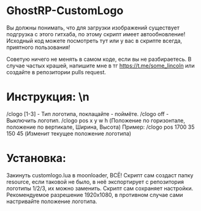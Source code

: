 # GhostRP-CustomLogo


Вы должны понимать, что для загрузки изображений существует подгрузка с этого гитхаба, по этому скрипт имеет автообновление! Исходный код можете посмотреть тут или у вас в скрипте всегда, приятного пользования!


Советую ничего не менять в самом коде, если вы не разбираетесь. В случае частых крашей, напишите мне в тг https://t.me/some_lincoln или создайте в репозитории pulls request.

# Инструкция: \n
/clogo [1-3] - Тип логотипа, поклацайте - поймёте.
/clogo off - Выключить логотип.
/clogo pos x y w h (Положение по горизонтале, положение по вертикале, Ширина, Высота)
Пример: /clogo pos 1700 35 150 45 (Изменит текущее положение логотипа)


# Установка:
Закинуть customlogo.lua в moonloader, ВСЁ! Скрипт сам создаст папку resource, если таковой не было, в неё экспортирует с репозитория логотипы 1/2/3, их можно заменить. Скрипт сам сохраняет настройки. Рекомендуемое разрешение 1920x1080, в противном случае сами настривайте положение логотипа.
